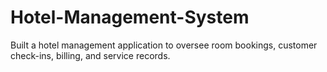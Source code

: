 # Hotel-Management-System
Built a hotel management application to oversee room bookings, customer check-ins, billing, and service records.
